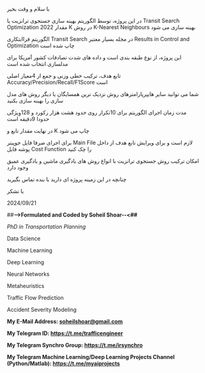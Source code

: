 با سلام و وقت بخیر

در این پروژه، توسط الگوریتم بهینه سازی جستجوی ترانزیت یا Transit Search Optimization 2022 مقدار K در روش K-Nearest Neighbours بهینه سازی می شود

الگوریتم فراابتکاری Transit Search در مجله بسیار معتبر Results in Control and Optimization چاپ شده است

این پروژه، از نوع طبقه بندی است و داده های شدت تصادفات کشور آمریکا برای مدلسازی انتخاب شده است

تابع هدف، ترکیب خطی وزنی و جمع از 4معیار اصلی Accuracy/Precision/Recall/F1Score است

شما می توانید سایر هایپرپارامترهای روش نزدیک ترین همسایگان یا دیگر روش های مدل سازی را بهینه سازی بکنید

مدت زمان اجرای الگوریتم برای 10تکرار روی حدود هشت هزار رکورد و 128وِیژگی حدودا 9دقیقه است

در نهایت مقدار تابع و K چاپ می شود

برای اجرای صرفا فایل جوپیتر Main File لازم است و برای ویرایش تابع هدف از داخل پوشه فایل Cost Function را چک کنید

امکان ترکیب روش جستجوی ترانزیت با انواع روش های یادگیری ماشین و یادگیری عمیق وجود دارد

چنانچه در این زمینه پروژه ای دارید با بنده تماس بگیرید

با تشکر

2024/09/21

##**-->Formulated and Coded by Soheil Shoar--<##**

*PhD in Transportation Planning*

Data Science

Machine Learning

Deep Learning

Neural Networks

Metaheuristics

Traffic Flow Prediction

Accident Severity Modeling

**My E-Mail Address: soheilshoar@gmail.com**

**My Telegram ID: https://t.me/trafficengineer**

**My Telegram Synchro Group: https://t.me/irsynchro**

**My Telegram Machine Learning/Deep Learning Projects Channel (Python/Matlab): https://t.me/myaiprojects**
